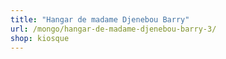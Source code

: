 ```yaml
---
title: "Hangar de madame Djenebou Barry"
url: /mongo/hangar-de-madame-djenebou-barry-3/
shop: kiosque
---
```

